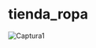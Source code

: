 # tienda_ropa

![Captura1](https://user-images.githubusercontent.com/50604620/120415642-e2bc5180-c329-11eb-8eeb-feea93d66221.PNG)
